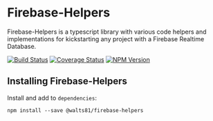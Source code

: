 # Firebase-Helpers

Firebase-Helpers is a typescript library with various code helpers and implementations for kickstarting any project with a Firebase Realtime Database.

[![Build Status](https://app.travis-ci.com/walts81/firebase-helpers.svg?branch=master)](https://app.travis-ci.com/walts81/firebase-helpers)
[![Coverage Status](https://coveralls.io/repos/github/walts81/firebase-helpers/badge.svg?branch=master)](https://coveralls.io/github/walts81/firebase-helpers?branch=master)
[![NPM Version](https://img.shields.io/npm/v/@walts81/firebase-helpers.svg)](https://www.npmjs.com/package/@walts81/firebase-helpers)

## Installing Firebase-Helpers

Install and add to `dependencies`:

```
npm install --save @walts81/firebase-helpers
```
